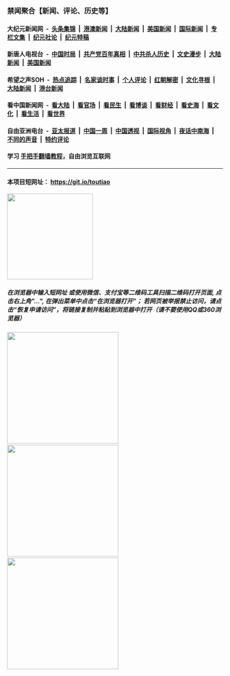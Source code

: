 ### 禁闻聚合【新闻、评论、历史等】

#### 大纪元新闻网 &nbsp;-&nbsp; [头条集锦](indexes/E头条集锦.md?t=02101202) &nbsp;|&nbsp; [港澳新闻](indexes/E港澳新闻.md?t=02101202)  &nbsp;|&nbsp; [大陆新闻](indexes/E大陆新闻.md?t=02101202) &nbsp;|&nbsp; [美国新闻](indexes/E美国新闻.md?t=02101202) &nbsp;|&nbsp; [国际新闻](indexes/E国际新闻.md?t=02101202) &nbsp;|&nbsp; [专栏文集](indexes/E专栏文集.md?t=02101202) &nbsp;|&nbsp; [纪元社论](indexes/E纪元社论.md?t=02101202) &nbsp;|&nbsp; [纪元特稿](indexes/E纪元特稿.md?t=02101202) 

#### 新唐人电视台 &nbsp;-&nbsp; [中国时局](indexes/N中国时局.md?t=02101202) &nbsp;|&nbsp; [共产党百年真相](indexes/N共产党百年真相.md?t=02101202) &nbsp;|&nbsp; [中共杀人历史](indexes/N中共杀人历史.md?t=02101202) &nbsp;|&nbsp; [文史漫步](indexes/N文史漫步.md?t=02101202) &nbsp;|&nbsp; [大陆新闻](indexes/N大陆新闻.md?t=02101202) &nbsp;|&nbsp; [美国新闻](indexes/N美国新闻.md?t=02101202)

#### 希望之声SOH &nbsp;-&nbsp; [热点追踪](indexes/H热点追踪.md?t=02101202) &nbsp;|&nbsp; [名家谈时事](indexes/H名家谈时事.md?t=02101202) &nbsp;|&nbsp; [个人评论](indexes/H个人评论.md?t=02101202)  &nbsp;|&nbsp; [红朝解密](indexes/H红朝解密.md?t=02101202) &nbsp;|&nbsp; [文化寻根](indexes/H文化寻根.md?t=02101202) &nbsp;|&nbsp; [大陆新闻](indexes/H大陆新闻.md?t=02101202) &nbsp;|&nbsp; [港台新闻](indexes/H港台新闻.md?t=02101202)

#### 看中国新闻网 &nbsp;-&nbsp; [看大陆](indexes/S看大陆.md?t=02101202) &nbsp;|&nbsp; [看官场](indexes/S看官场.md?t=02101202) &nbsp;|&nbsp; [看民生](indexes/S看民生.md?t=02101202)  &nbsp;|&nbsp; [看博谈](indexes/S看博谈.md?t=02101202) &nbsp;|&nbsp; [看财经](indexes/S看财经.md?t=02101202) &nbsp;|&nbsp; [看史海](indexes/S看史海.md?t=02101202) &nbsp;|&nbsp; [看文化](indexes/S看文化.md?t=02101202) &nbsp;|&nbsp; [看生活](indexes/S看生活.md?t=02101202) &nbsp;|&nbsp; [看世界](indexes/S看世界.md?t=02101202)

#### 自由亚洲电台 &nbsp;-&nbsp; [亚太报道](indexes/R亚太报道.md?t=02101202) &nbsp;|&nbsp; [中国一周](indexes/R中国一周.md?t=02101202) &nbsp;|&nbsp; [中国透视](indexes/R中国透视.md?t=02101202)  &nbsp;|&nbsp; [国际视角](indexes/R国际视角.md?t=02101202) &nbsp;|&nbsp; [夜话中南海](indexes/R夜话中南海.md?t=02101202) &nbsp;|&nbsp; [不同的声音](indexes/R不同的声音.md?t=02101202) &nbsp;|&nbsp; [特约评论](indexes/R特约评论.md?t=02101202)

#### 学习 [手把手翻墙教程](https://github.com/gfw-breaker/guides/wiki)，自由浏览互联网

----

#### 本项目短网址： https://git.io/toutiao
<img src="https://raw.githubusercontent.com/gfw-breaker/banned-news/master/scripts/img/qr.png" width="200px"/>  

##### 在浏览器中输入短网址 或使用微信、支付宝等二维码工具扫描二维码打开页面, 点击右上角"...", 在弹出菜单中点击“在浏览器打开”； 若网页被举报禁止访问，请点击“恢复申请访问”，将链接复制并粘贴到浏览器中打开（请不要使用QQ或360浏览器）

<img src="https://raw.githubusercontent.com/gfw-breaker/banned-news/master/scripts/img/1.png" width="260px"/> &nbsp; <img src="https://raw.githubusercontent.com/gfw-breaker/banned-news/master/scripts/img/2.png" width="260px"/> &nbsp; <img src="https://raw.githubusercontent.com/gfw-breaker/banned-news/master/scripts/img/3.png" width="260px"/>
